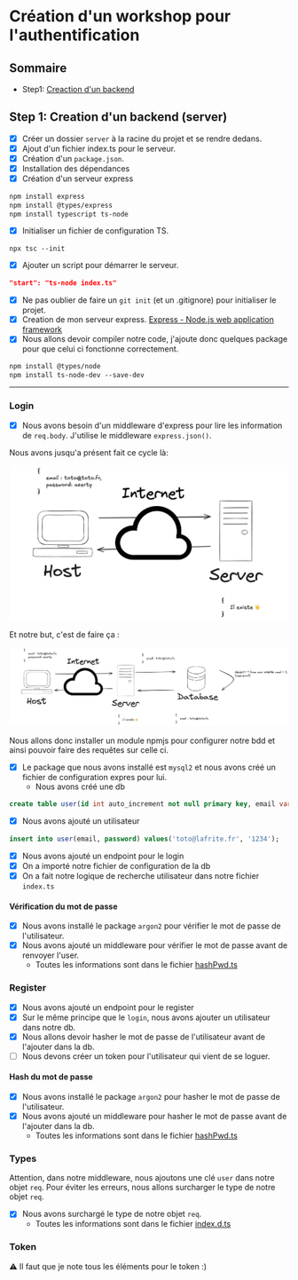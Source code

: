 # Création d'un workshop pour l'authentification

## Sommaire

-   Step1: [Creaction d'un backend](#step1-creation-dun-backend-server)

## Step 1: Creation d'un backend (server)

-   [x] Créer un dossier `server` à la racine du projet et se rendre dedans.
-   [x] Ajout d'un fichier index.ts pour le serveur.
-   [x] Création d'un `package.json`.
-   [x] Installation des dépendances
-   [x] Création d'un serveur express

```shell
npm install express
npm install @types/express
npm install typescript ts-node
```

-   [x] Initialiser un fichier de configuration TS.

```shell
npx tsc --init
```

-   [x] Ajouter un script pour démarrer le serveur.

```json
"start": "ts-node index.ts"
```

-   [x] Ne pas oublier de faire un `git init` (et un .gitignore) pour initialiser le projet.
-   [x] Creation de mon serveur express. [Express - Node.js web application framework](https://expressjs.com/)
-   [x] Nous allons devoir compiler notre code, j'ajoute donc quelques package pour que celui ci fonctionne correctement.

```shell
npm install @types/node
npm install ts-node-dev --save-dev
```

---

### Login

-   [x] Nous avons besoin d'un middleware d'express pour lire les information de `req.body`. J'utilise le middleware `express.json()`.

Nous avons jusqu'a présent fait ce cycle là:

![v0](./docs/auth_login_v0.png)

Et notre but, c'est de faire ça :

![v1](./docs/auth_login.png)

Nous allons donc installer un module npmjs pour configurer notre bdd et ainsi pouvoir faire des requêtes sur celle ci.

-   [x] Le package que nous avons installé est `mysql2` et nous avons créé un fichier de configuration expres pour lui.
    -   Nous avons créé une db

```sql
create table user(id int auto_increment not null primary key, email varchar(50) not null, password varchar(50) not null);
```

-   [x] Nous avons ajouté un utilisateur

```sql
insert into user(email, password) values('toto@lafrite.fr', '1234');
```

-   [x] Nous avons ajouté un endpoint pour le login
-   [x] On a importé notre fichier de configuration de la db
-   [x] On a fait notre logique de recherche utilisateur dans notre fichier `index.ts`

#### Vérification du mot de passe

-   [x] Nous avons installé le package `argon2` pour vérifier le mot de passe de l'utilisateur.
-   [x] Nous avons ajouté un middleware pour vérifier le mot de passe avant de renvoyer l'user.
    -   Toutes les informations sont dans le fichier [hashPwd.ts](./server/middlewares/hashPwd.ts)

### Register

-   [x] Nous avons ajouté un endpoint pour le register
-   [x] Sur le même principe que le `login`, nous avons ajouter un utilisateur dans notre db.
-   [x] Nous allons devoir hasher le mot de passe de l'utilisateur avant de l'ajouter dans la db.
-   [ ] Nous devons créer un token pour l'utilisateur qui vient de se loguer.

#### Hash du mot de passe

-   [x] Nous avons installé le package `argon2` pour hasher le mot de passe de l'utilisateur.
-   [x] Nous avons ajouté un middleware pour hasher le mot de passe avant de l'ajouter dans la db.
    -   Toutes les informations sont dans le fichier [hashPwd.ts](./server/middlewares/hashPwd.ts)

### Types

Attention, dans notre middleware, nous ajoutons une clé `user` dans notre objet `req`. Pour éviter les erreurs, nous allons surcharger le type de notre objet `req`.

-   [x] Nous avons surchargé le type de notre objet `req`.
    -   Toutes les informations sont dans le fichier [index.d.ts](./server/types/index.d.ts)

### Token

⚠️ Il faut que je note tous les éléments pour le token :)
